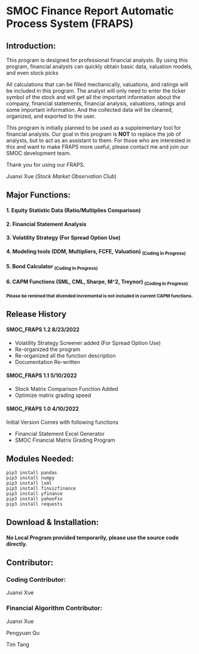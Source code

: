 # SMOC Finance Report Automatic Process System (FRAPS)
## Introduction:
This program is designed for professional financial analysts. By using this program, financial analysts can quickly obtain basic data, valuation models, and even stock picks

All calculations that can be filled mechanically, valuations, and ratings will be included in this program.
The analyst will only need to enter the ticker symbol of the stock and will get all the important information about the company, financial statements, financial analysis, valuations, ratings and some important information. And the collected data will be cleaned, organized, and exported to the user.

This program is initially planned to be used as a supplementary tool for financial analysts. Our goal in this program is **NOT** to replace the job of analysts, but to act as an assistant to them. For those who are interested in this and want to make FRAPS more useful, please contact me and join our SMOC development team.

Thank you for using our FRAPS.

Juanxi Xue (_Stock Market Observation Club_)

## Major Functions:
#### 1. Equity Statistic Data (Ratio/Multiplies Comparison)
#### 2. Financial Statement Analysis
#### 3. Volatility Strategy (For Spread Option Use)
#### 4. Modeling tools (DDM, Multipliers, FCFE, Valuation) <sub> (Coding In Progress) </sub>
#### 5. Bond Calculator <sub> (Coding In Progress) </sub>
#### 6. CAPM Functions (SML, CML, Sharpe, M^2, Treynor) <sub> (Coding In Progress) </sub>
#### <sub> Please be remined that divended incremental is not included in current CAPM functions. </sub>
## Release History
#### SMOC_FRAPS 1.2 8/23/2022
- Volatility Strategy Screener added (For Spread Option Use)
- Re-organized the program
- Re-organized all the function description
- Documentation Re-written

#### SMOC_FRAPS 1.1 5/10/2022
- Stock Matrix Comparison Function Added
- Optimize matrix grading speed

#### SMOC_FRAPS 1.0 4/10/2022
Initial Version Comes with following functions
- Financial Statement Excel Generator
- SMOC Financial Matrix Grading Program

## Modules Needed:
```
pip3 install pandas
pip3 install numpy
pip3 install lxml
pip3 install finvizfinance
pip3 install yfinance
pip3 install yahoofin
pip3 install requests
```
## Download & Installation:
#### No Local Program provided temporarily, please use the source code directly.

## Contributor:
### Coding Contributor:
Juanxi Xue
### Financial Algorithm Contributor:
Juanxi Xue

Pengyuan Qu

Tim Tang
